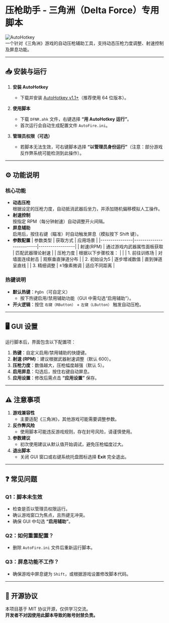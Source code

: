 # 压枪助手 - 三角洲（Delta Force）专用脚本

![AutoHotkey](https://img.shields.io/badge/AutoHotkey-v1.1+-green)  
一个针对《三角洲》游戏的自动压枪辅助工具，支持动态压枪力度调整、射速控制及屏息功能。

---

## 📥 安装与运行
1. **安装 AutoHotkey**  
   - 下载并安装 [AutoHotkey v1.1+](https://www.autohotkey.com/)（推荐使用 64 位版本）。

2. **使用脚本**  
   - 下载 `DFNR.ahk` 文件，右键选择 **“用 AutoHotkey 运行”**。
   - 首次运行会自动生成配置文件 `AutoFire.ini`。

3. **管理员权限（可选）**  
   - 若脚本无法生效，可右键脚本选择 **“以管理员身份运行”**（注意：部分游戏反作弊系统可能检测到此操作）。

---

## ⚙️ 功能说明
### 核心功能
- **动态压枪**  
  根据设定的压枪力度，自动抵消武器后坐力，并添加随机偏移模拟人工操作。
- **射速控制**  
  按指定 RPM（每分钟射速）自动调整开火间隔。
- **屏息辅助**  
  启用后，按住右键（瞄准）时自动触发屏息（模拟按下 Shift 键）。
- **参数配置**
| 参数类型       | 获取方式                 | 应用场景         |
|----------------|--------------------------|------------------|
| 射速(RPM)      | 通过游戏内武器属性面板获取 | 匹配武器理论射速 |
| 压枪力度       | 根据以下步骤校准：        |                  |
| 1. 前往训练场 | 对墙面连续射击            | 观察垂直弹道分布 |
| 2. 初始设为5   | 逐步增减数值              | 直到弹道呈直线   |
| 3. 精细调整    | ±1像素微调               | 适应不同距离     |


### 热键说明
- **默认热键**：`PgDn`（可自定义）  
  - 按下热键启用/禁用辅助功能（GUI 中需勾选“启用辅助”）。
- **开火逻辑**：按住 `右键（RButton）` + `左键（LButton）` 触发自动压枪。

---

## 🖥️ GUI 设置
运行脚本后，界面包含以下配置项：
1. **热键**：自定义启用/禁用辅助的快捷键。
2. **射速 (RPM)**：建议根据武器射速调整（默认 600）。
3. **压枪力度**：数值越大，压枪幅度越强（默认 5）。
4. **启用屏息**：勾选后，按住右键自动屏息。
5. **应用设置**：修改后需点击 **“应用设置”** 保存。

---

## ⚠️ 注意事项
1. **游戏兼容性**  
   - 主要适配《三角洲》，其他游戏可能需要调整参数。
2. **反作弊风险**  
   - 使用脚本可能违反游戏规则，存在封号风险，请谨慎使用。
3. **参数建议**  
   - 初次使用建议从默认值开始调试，避免压枪幅度过大。
4. **退出脚本**  
   - 关闭 GUI 窗口或右键系统托盘图标选择 **Exit** 完全退出。

---

## ❓ 常见问题
### Q1：脚本未生效
- 检查是否以管理员权限运行。
- 确认游戏窗口为焦点，且热键无冲突。
- 确保 GUI 中勾选 **“启用辅助”**。

### Q2：如何重置配置？
- 删除 `AutoFire.ini` 文件后重新运行脚本。

### Q3：屏息功能不工作？
- 确保游戏中屏息键为 `Shift`，或根据游戏设置修改脚本代码。

---

## 📜 开源协议
本项目基于 MIT 协议开源，仅供学习交流。  
**开发者不对因使用此脚本导致的账号封禁负责。**
